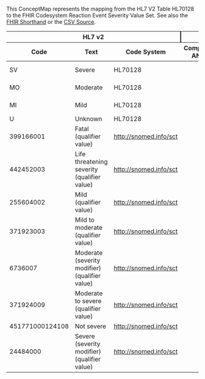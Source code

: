 
This ConceptMap represents the mapping from the HL7 V2 Table HL70128 to the FHIR Codesystem Reaction Event Severity Value Set. See also the <a href='https://github.com/HL7/v2-to-fhir/blob/master/tank/Table HL70128 to Codesystem Reaction Event Severity.fsh'>FHIR Shorthand</a> or the <a href='https://github.com/HL7/v2-to-fhir/blob/master/mappings/codesystems/HL7 Concept Map_ AllergySeverity[AllergyIntolerance.reaction.severity] - Sheet1.csv'>CSV Source</a>.
<table class='grid'><thead>
<tr><th colspan='3' style='border-right: 2px solid black;'>HL7 v2</th><th colspan='3' style='border-right: 2px solid black;'>Condition (IF True, args)</th><th colspan='4'>HL7 FHIR</th><th rowspan='2'>Comments</th></tr>
<tr><th>Code</th><th>Text</th><th>Code System</th><th>Computable ANTLR</th><th>Computable FHIRPath</th><th>Narrative</th><th>Code</th><th>Proposed Extension</th><th>Display</th><th>Code System</th></tr></thead>
<tbody>
<tr><td>SV</td><td>Severe</td><td style='border-right: 2px'>HL70128</td><td style='border-right: 2px'></td><td style='border-right: 2px'></td><td style='border-right: 2px'></td><td>severe</td><td style='border-right: 2px'></td><td>Severe</td><td><a href='https://hl7.org/fhir/R4/AllergyIntolerance.reaction.severity.AllergyIntolerance-definitions.html#AllergyIntolerance.reaction.severity.https://www.hl7.org/fhir/codesystem-reaction-event-severity.html'>AllergyIntolerance.reaction.severity.https://www.hl7.org/fhir/codesystem-reaction-event-severity.html</a></td><td style='border-right: 2px'></td></tr>
<tr><td>MO</td><td>Moderate</td><td style='border-right: 2px'>HL70128</td><td style='border-right: 2px'></td><td style='border-right: 2px'></td><td style='border-right: 2px'></td><td>moderate</td><td style='border-right: 2px'></td><td>Moderate</td><td><a href='https://hl7.org/fhir/R4/AllergyIntolerance.reaction.severity.AllergyIntolerance-definitions.html#AllergyIntolerance.reaction.severity.https://www.hl7.org/fhir/codesystem-reaction-event-severity.html'>AllergyIntolerance.reaction.severity.https://www.hl7.org/fhir/codesystem-reaction-event-severity.html</a></td><td style='border-right: 2px'></td></tr>
<tr><td>MI</td><td>Mild</td><td style='border-right: 2px'>HL70128</td><td style='border-right: 2px'></td><td style='border-right: 2px'></td><td style='border-right: 2px'></td><td>mild</td><td style='border-right: 2px'></td><td>Mild</td><td><a href='https://hl7.org/fhir/R4/AllergyIntolerance.reaction.severity.AllergyIntolerance-definitions.html#AllergyIntolerance.reaction.severity.https://www.hl7.org/fhir/codesystem-reaction-event-severity.html'>AllergyIntolerance.reaction.severity.https://www.hl7.org/fhir/codesystem-reaction-event-severity.html</a></td><td style='border-right: 2px'></td></tr>
<tr><td>U</td><td>Unknown</td><td style='border-right: 2px'>HL70128</td><td style='border-right: 2px'></td><td style='border-right: 2px'></td><td style='border-right: 2px'></td><td style='border-right: 2px'></td><td style='border-right: 2px'></td><td style='border-right: 2px'></td><td style='border-right: 2px'></td><td style='border-right: 2px'></td></tr>
<tr><td>399166001</td><td>Fatal (qualifier value)</td><td style='border-right: 2px'><a href='http://snomed.info/sct'>http://snomed.info/sct</a></td><td style='border-right: 2px'></td><td style='border-right: 2px'></td><td style='border-right: 2px'></td><td>severe</td><td style='border-right: 2px'></td><td>Severe</td><td><a href='https://hl7.org/fhir/R4/AllergyIntolerance.reaction.severity.AllergyIntolerance-definitions.html#AllergyIntolerance.reaction.severity.https://www.hl7.org/fhir/codesystem-reaction-event-severity.html'>AllergyIntolerance.reaction.severity.https://www.hl7.org/fhir/codesystem-reaction-event-severity.html</a></td><td style='border-right: 2px'></td></tr>
<tr><td>442452003</td><td>Life threatening severity (qualifier value)</td><td style='border-right: 2px'><a href='http://snomed.info/sct'>http://snomed.info/sct</a></td><td style='border-right: 2px'></td><td style='border-right: 2px'></td><td style='border-right: 2px'></td><td>severe</td><td style='border-right: 2px'></td><td>Severe</td><td><a href='https://hl7.org/fhir/R4/AllergyIntolerance.reaction.severity.AllergyIntolerance-definitions.html#AllergyIntolerance.reaction.severity.https://www.hl7.org/fhir/codesystem-reaction-event-severity.html'>AllergyIntolerance.reaction.severity.https://www.hl7.org/fhir/codesystem-reaction-event-severity.html</a></td><td style='border-right: 2px'></td></tr>
<tr><td>255604002</td><td>Mild (qualifier value)</td><td style='border-right: 2px'><a href='http://snomed.info/sct'>http://snomed.info/sct</a></td><td style='border-right: 2px'></td><td style='border-right: 2px'></td><td style='border-right: 2px'></td><td>mild</td><td style='border-right: 2px'></td><td>Mild</td><td><a href='https://hl7.org/fhir/R4/AllergyIntolerance.reaction.severity.AllergyIntolerance-definitions.html#AllergyIntolerance.reaction.severity.https://www.hl7.org/fhir/codesystem-reaction-event-severity.html'>AllergyIntolerance.reaction.severity.https://www.hl7.org/fhir/codesystem-reaction-event-severity.html</a></td><td style='border-right: 2px'></td></tr>
<tr><td>371923003</td><td>Mild to moderate (qualifier value)</td><td style='border-right: 2px'><a href='http://snomed.info/sct'>http://snomed.info/sct</a></td><td style='border-right: 2px'></td><td style='border-right: 2px'></td><td style='border-right: 2px'></td><td>moderate</td><td style='border-right: 2px'></td><td>Moderate</td><td><a href='https://hl7.org/fhir/R4/AllergyIntolerance.reaction.severity.AllergyIntolerance-definitions.html#AllergyIntolerance.reaction.severity.https://www.hl7.org/fhir/codesystem-reaction-event-severity.html'>AllergyIntolerance.reaction.severity.https://www.hl7.org/fhir/codesystem-reaction-event-severity.html</a></td><td style='border-right: 2px'></td></tr>
<tr><td>6736007</td><td>Moderate (severity modifier) (qualifier value)</td><td style='border-right: 2px'><a href='http://snomed.info/sct'>http://snomed.info/sct</a></td><td style='border-right: 2px'></td><td style='border-right: 2px'></td><td style='border-right: 2px'></td><td>moderate</td><td style='border-right: 2px'></td><td>Moderate</td><td><a href='https://hl7.org/fhir/R4/AllergyIntolerance.reaction.severity.AllergyIntolerance-definitions.html#AllergyIntolerance.reaction.severity.https://www.hl7.org/fhir/codesystem-reaction-event-severity.html'>AllergyIntolerance.reaction.severity.https://www.hl7.org/fhir/codesystem-reaction-event-severity.html</a></td><td style='border-right: 2px'></td></tr>
<tr><td>371924009</td><td>Moderate to severe (qualifier value)</td><td style='border-right: 2px'><a href='http://snomed.info/sct'>http://snomed.info/sct</a></td><td style='border-right: 2px'></td><td style='border-right: 2px'></td><td style='border-right: 2px'></td><td>severe</td><td style='border-right: 2px'></td><td>Severe</td><td><a href='https://hl7.org/fhir/R4/AllergyIntolerance.reaction.severity.AllergyIntolerance-definitions.html#AllergyIntolerance.reaction.severity.https://www.hl7.org/fhir/codesystem-reaction-event-severity.html'>AllergyIntolerance.reaction.severity.https://www.hl7.org/fhir/codesystem-reaction-event-severity.html</a></td><td style='border-right: 2px'></td></tr>
<tr><td>451771000124108</td><td>Not severe</td><td style='border-right: 2px'><a href='http://snomed.info/sct'>http://snomed.info/sct</a></td><td style='border-right: 2px'></td><td style='border-right: 2px'></td><td style='border-right: 2px'></td><td style='border-right: 2px'></td><td style='border-right: 2px'></td><td style='border-right: 2px'></td><td style='border-right: 2px'></td><td style='border-right: 2px'></td></tr>
<tr><td>24484000</td><td>Severe (severity modifier) (qualifier value)</td><td style='border-right: 2px'><a href='http://snomed.info/sct'>http://snomed.info/sct</a></td><td style='border-right: 2px'></td><td style='border-right: 2px'></td><td style='border-right: 2px'></td><td>severe</td><td style='border-right: 2px'></td><td>Severe</td><td><a href='https://hl7.org/fhir/R4/AllergyIntolerance.reaction.severity.AllergyIntolerance-definitions.html#AllergyIntolerance.reaction.severity.https://www.hl7.org/fhir/codesystem-reaction-event-severity.html'>AllergyIntolerance.reaction.severity.https://www.hl7.org/fhir/codesystem-reaction-event-severity.html</a></td><td style='border-right: 2px'></td></tr>
</tbody></table>
